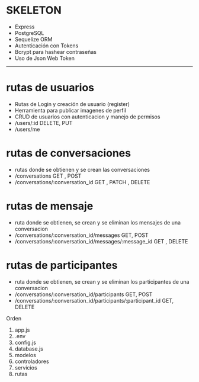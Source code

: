# SKELETON

- Express
- PostgreSQL
- Sequelize ORM 
- Autenticación con Tokens
- Bcrypt para hashear contraseñas
- Uso de Json Web Token

---

# rutas de usuarios
- Rutas de Login y creación de usuario (register)
- Herramienta para publicar imagenes de perfil
- CRUD de usuarios con autenticacion y manejo de permisos
- /users/:id     DELETE, PUT
- /users/me

# rutas de conversaciones
- rutas donde se obtienen y se crean las conversaciones 
- /conversations    GET , POST
- /conversations/:conversation_id   GET , PATCH , DELETE
# rutas de mensaje
- ruta donde se obtienen, se crean y se eliminan los mensajes de una conversacion
- /conversations/:conversation_id/messages   GET, POST
- /conversations/:conversation_id/messages/:message_id     GET , DELETE
# rutas de participantes
- ruta donde se obtienen, se crean y se eliminan los participantes de una conversacion
- /conversations/:conversation_id/participants     GET, POST
- /conversations/:conversation_id/participants/:participant_id    GET, DELETE

Orden
1. app.js
2. .env
3. config.js
4. database.js
5. modelos
6. controladores
7. servicios
8. rutas